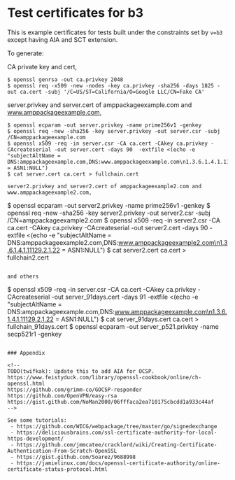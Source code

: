# Test certificates for b3

This is example certificates for tests built under the constraints set by `v=b3` except having AIA and SCT extension.

To generate:

CA private key and cert,
```
$ openssl genrsa -out ca.privkey 2048
$ openssl req -x509 -new -nodes -key ca.privkey -sha256 -days 1825 -out ca.cert -subj '/C=US/ST=California/O=Google LLC/CN=Fake CA'
```

server.privkey and server.cert of amppackageexample.com and www.amppackageexample.com,
```
$ openssl ecparam -out server.privkey -name prime256v1 -genkey
$ openssl req -new -sha256 -key server.privkey -out server.csr -subj /CN=amppackageexample.com
$ openssl x509 -req -in server.csr -CA ca.cert -CAkey ca.privkey -CAcreateserial -out server.cert -days 90  -extfile <(echo -e "subjectAltName = DNS:amppackageexample.com,DNS:www.amppackageexample.com\n1.3.6.1.4.1.11129.2.1.22 = ASN1:NULL")
$ cat server.cert ca.cert > fullchain.cert

server2.privkey and server2.cert of amppackageexample2.com and www.amppackageexample2.com,
```
$ openssl ecparam -out server2.privkey -name prime256v1 -genkey
$ openssl req -new -sha256 -key server2.privkey -out server2.csr -subj /CN=amppackageexample2.com
$ openssl x509 -req -in server2.csr -CA ca.cert -CAkey ca.privkey -CAcreateserial -out server2.cert -days 90  -extfile <(echo -e "subjectAltName = DNS:amppackageexample2.com,DNS:www.amppackageexample2.com\n1.3.6.1.4.1.11129.2.1.22 = ASN1:NULL")
$ cat server2.cert ca.cert > fullchain2.cert
```

and others
```
$ openssl x509 -req -in server.csr -CA ca.cert -CAkey ca.privkey -CAcreateserial -out server_91days.cert -days 91  -extfile <(echo -e "subjectAltName = DNS:amppackageexample.com,DNS:www.amppackageexample.com\n1.3.6.1.4.1.11129.2.1.22 = ASN1:NULL")
$ cat server_91days.cert ca.cert > fullchain_91days.cert
$ openssl ecparam -out server_p521.privkey -name secp521r1 -genkey
```

### Appendix

<!--
TODO(twifkak): Update this to add AIA for OCSP.
https://www.feistyduck.com/library/openssl-cookbook/online/ch-openssl.html
https://github.com/grimm-co/GOCSP-responder
https://github.com/OpenVPN/easy-rsa
https://gist.github.com/NoMan2000/06fffaca2ea710175cbcdd1a933c44af
-->

See some tutorials:
 - https://github.com/WICG/webpackage/tree/master/go/signedexchange
 - https://deliciousbrains.com/ssl-certificate-authority-for-local-https-development/
 - https://github.com/jmmcatee/cracklord/wiki/Creating-Certificate-Authentication-From-Scratch-OpenSSL
 - https://gist.github.com/Soarez/9688998
 - https://jamielinux.com/docs/openssl-certificate-authority/online-certificate-status-protocol.html
